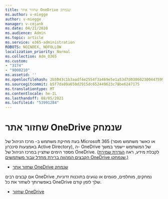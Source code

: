 ```yaml
---
title: שחזור אתר OneDrive שנמחק
ms.author: v-miegge
author: v-miegge
manager: v-cojank
ms.date: 04/21/2020
ms.audience: Admin
ms.topic: article
ms.service: o365-administration
ROBOTS: NOINDEX, NOFOLLOW
localization_priority: Normal
ms.collection: Adm_O365
ms.custom:
- "3174"
- "9000210"
ms.assetid: ''
ms.openlocfilehash: 2b5043c1b3aadf4e2554f3a469e5e1a53d7d038602300447599ff1c13cf31271
ms.sourcegitcommit: b5f7da89a650d2915dc652449623c78be6247175
ms.translationtype: MT
ms.contentlocale: he-IL
ms.lasthandoff: 08/05/2021
ms.locfileid: "53991284"
---
```

# <a name="restore-a-deleted-onedrive-site"></a>שחזור אתר OneDrive שנמחק

בעת מחיקת משתמש ב- מרכז הניהול של Microsoft 365 (או כאשר משתמש מוסר באמצעות סינכרון Active Directory), ה- OneDrive של המשתמש יישמר במשך מספר הימים שתציין במרכז הניהול של OneDrive. (לקבלת מידע, ראה [הגדרת שמירת הקבצים המהווה ברירת מחדל עבור משתמשים OneDrive שנמחקו.)](https://docs.microsoft.com/onedrive/set-retention)

* [שחזור אתר OneDrive שנמחק](https://docs.microsoft.com/onedrive/restore-deleted-onedrive)

אם קבצים רבים OneDrive נמחקים, מוחלפים, פגומים או נגועים בתוכנות זדוניות, באפשרותך לשחזר את כל OneDrive שלך לזמן קודם.

* [שחזור OneDrive](https://support.office.com/article/Restore-your-OneDrive-fa231298-759d-41cf-bcd0-25ac53eb8a15)